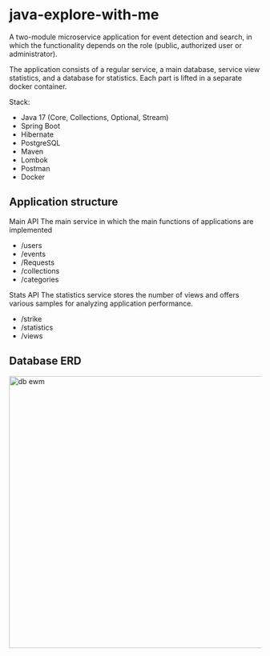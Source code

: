 # java-explore-with-me

A two-module microservice application for event detection and search, in which the functionality depends on the role (public, authorized user or administrator).

The application consists of a regular service, a main database, service view statistics, and a database for statistics. Each part is lifted in a separate docker container.

Stack:
- Java 17 (Core, Collections, Optional, Stream)
- Spring Boot
- Hibernate
- PostgreSQL
- Maven
- Lombok
- Postman
- Docker

## Application structure

Main API
The main service in which the main functions of applications are implemented
- /users
- /events
- /Requests
- /collections
- /categories

Stats API
The statistics service stores the number of views and offers various samples for analyzing application performance.
- /strike
- /statistics
- /views

## Database ERD

<img width="544" alt="db ewm" src="https://github.com/Ivan-Mol/java-explore-with-me/assets/94922468/a6b09809-1209-4ce9-8ff6-218b17f0558f">


